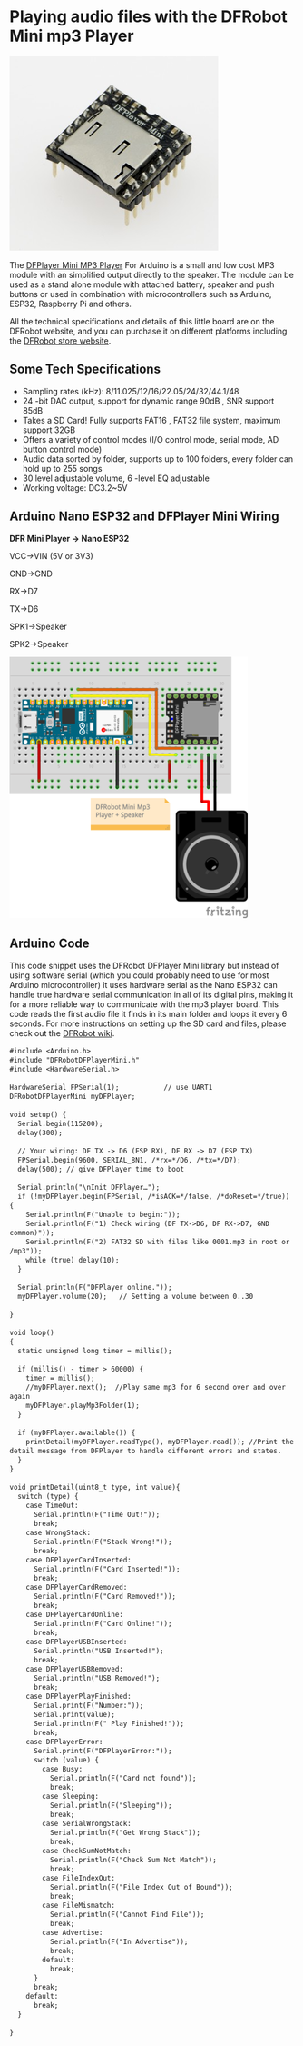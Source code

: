 # Playing audio files with the DFRobot Mini mp3 Player

![DFPlayer Mini Mp3 Player](/images/mp3.png)

The [DFPlayer Mini MP3 Player](https://wiki.dfrobot.com/DFPlayer_Mini_SKU_DFR0299) For Arduino is a small and low cost MP3 module with an simplified output directly to the speaker. The module can be used as a stand alone module with attached battery, speaker and push buttons or used in combination with microcontrollers such as Arduino, ESP32, Raspberry Pi and others.

All the technical specifications and details of this little board are on the DFRobot website, and you can purchase it on different platforms including the [DFRobot store website](https://www.dfrobot.com/product-1121.html). 

## Some Tech Specifications

- Sampling rates (kHz): 8/11.025/12/16/22.05/24/32/44.1/48
- 24 -bit DAC output, support for dynamic range 90dB , SNR support 85dB
- Takes a SD Card! Fully supports FAT16 , FAT32 file system, maximum support 32GB
- Offers a variety of control modes (I/O control mode, serial mode, AD button control mode)
- Audio data sorted by folder, supports up to 100 folders, every folder can hold up to 255 songs
- 30 level adjustable volume, 6 -level EQ adjustable
- Working voltage: DC3.2~5V

## Arduino Nano ESP32 and DFPlayer Mini Wiring 

**DFR Mini Player → Nano ESP32**

VCC→VIN (5V or 3V3)  

GND→GND 

RX→D7 

TX→D6 

SPK1→Speaker 

SPK2→Speaker

<img src="/images/ESP32_DFRMp3_bb.png" alt="ESP32 + DFR Mp3 Mini Player" width="420">

## Arduino Code 
This code snippet uses the DFRobot DFPlayer Mini library but instead of using software serial (which you could probably need to use for most Arduino microcontroller) it uses hardware serial as the Nano ESP32 can handle true hardware serial communication in all of its digital pins, making it for a more reliable way to communicate with the mp3 player board. This code reads the first audio file it finds in its main folder and loops it every 6 seconds. For more instructions on setting up the SD card and files, please check out the [DFRobot wiki](https://wiki.dfrobot.com/DFPlayer_Mini_SKU_DFR0299). 

```
#include <Arduino.h>
#include "DFRobotDFPlayerMini.h"
#include <HardwareSerial.h>

HardwareSerial FPSerial(1);           // use UART1
DFRobotDFPlayerMini myDFPlayer;

void setup() {
  Serial.begin(115200);
  delay(300);

  // Your wiring: DF TX -> D6 (ESP RX), DF RX -> D7 (ESP TX)
  FPSerial.begin(9600, SERIAL_8N1, /*rx=*/D6, /*tx=*/D7);
  delay(500); // give DFPlayer time to boot

  Serial.println("\nInit DFPlayer…");
  if (!myDFPlayer.begin(FPSerial, /*isACK=*/false, /*doReset=*/true)) {
    Serial.println(F("Unable to begin:"));
    Serial.println(F("1) Check wiring (DF TX->D6, DF RX->D7, GND common)"));
    Serial.println(F("2) FAT32 SD with files like 0001.mp3 in root or /mp3"));
    while (true) delay(10);
  }

  Serial.println(F("DFPlayer online."));
  myDFPlayer.volume(20);   // Setting a volume between 0..30

}

void loop()
{
  static unsigned long timer = millis();
  
  if (millis() - timer > 60000) {
    timer = millis();
    //myDFPlayer.next();  //Play same mp3 for 6 second over and over again
    myDFPlayer.playMp3Folder(1);
  }
  
  if (myDFPlayer.available()) {
    printDetail(myDFPlayer.readType(), myDFPlayer.read()); //Print the detail message from DFPlayer to handle different errors and states.
  }
}

void printDetail(uint8_t type, int value){
  switch (type) {
    case TimeOut:
      Serial.println(F("Time Out!"));
      break;
    case WrongStack:
      Serial.println(F("Stack Wrong!"));
      break;
    case DFPlayerCardInserted:
      Serial.println(F("Card Inserted!"));
      break;
    case DFPlayerCardRemoved:
      Serial.println(F("Card Removed!"));
      break;
    case DFPlayerCardOnline:
      Serial.println(F("Card Online!"));
      break;
    case DFPlayerUSBInserted:
      Serial.println("USB Inserted!");
      break;
    case DFPlayerUSBRemoved:
      Serial.println("USB Removed!");
      break;
    case DFPlayerPlayFinished:
      Serial.print(F("Number:"));
      Serial.print(value);
      Serial.println(F(" Play Finished!"));
      break;
    case DFPlayerError:
      Serial.print(F("DFPlayerError:"));
      switch (value) {
        case Busy:
          Serial.println(F("Card not found"));
          break;
        case Sleeping:
          Serial.println(F("Sleeping"));
          break;
        case SerialWrongStack:
          Serial.println(F("Get Wrong Stack"));
          break;
        case CheckSumNotMatch:
          Serial.println(F("Check Sum Not Match"));
          break;
        case FileIndexOut:
          Serial.println(F("File Index Out of Bound"));
          break;
        case FileMismatch:
          Serial.println(F("Cannot Find File"));
          break;
        case Advertise:
          Serial.println(F("In Advertise"));
          break;
        default:
          break;
      }
      break;
    default:
      break;
  }
  
}
